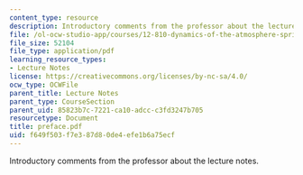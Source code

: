 ```yaml
---
content_type: resource
description: Introductory comments from the professor about the lecture notes.
file: /ol-ocw-studio-app/courses/12-810-dynamics-of-the-atmosphere-spring-2008/f649f503f7e387d80de4efe1b6a75ecf_preface.pdf
file_size: 52104
file_type: application/pdf
learning_resource_types:
- Lecture Notes
license: https://creativecommons.org/licenses/by-nc-sa/4.0/
ocw_type: OCWFile
parent_title: Lecture Notes
parent_type: CourseSection
parent_uid: 85823b7c-7221-ca10-adcc-c3fd3247b705
resourcetype: Document
title: preface.pdf
uid: f649f503-f7e3-87d8-0de4-efe1b6a75ecf
---
```

Introductory comments from the professor about the lecture notes.